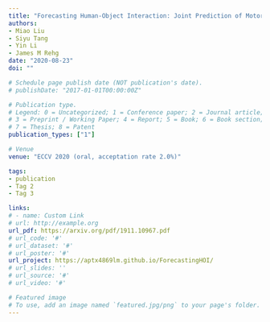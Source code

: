 ```yaml
---
title: "Forecasting Human-Object Interaction: Joint Prediction of Motor Attention and Egocentric Activity"
authors:
- Miao Liu
- Siyu Tang
- Yin Li
- James M Rehg
date: "2020-08-23"
doi: ""

# Schedule page publish date (NOT publication's date).
# publishDate: "2017-01-01T00:00:00Z"

# Publication type.
# Legend: 0 = Uncategorized; 1 = Conference paper; 2 = Journal article;
# 3 = Preprint / Working Paper; 4 = Report; 5 = Book; 6 = Book section;
# 7 = Thesis; 8 = Patent
publication_types: ["1"]

# Venue
venue: "ECCV 2020 (oral, acceptation rate 2.0%)"

tags:
- publication
- Tag 2
- Tag 3

links:
# - name: Custom Link
# url: http://example.org
url_pdf: https://arxiv.org/pdf/1911.10967.pdf
# url_code: '#' 
# url_dataset: '#'
# url_poster: '#'
url_project: https://aptx4869lm.github.io/ForecastingHOI/
# url_slides: ''
# url_source: '#'
# url_video: '#'

# Featured image
# To use, add an image named `featured.jpg/png` to your page's folder. 
---
```

